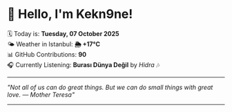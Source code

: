 # 👋 Hello, I'm Kekn9ne!

🗓️ Today is: **Tuesday, 07 October 2025**  
🌤️ Weather in Istanbul: **🌦   +17°C**  
📊 GitHub Contributions: **90**  
🎧 Currently Listening: **Burası Dünya Değil** by *Hidra* 🎶

---

_"Not all of us can do great things. But we can do small things with great love. — *Mother Teresa*"_

---
